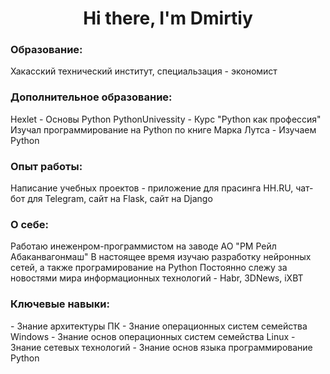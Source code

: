 <div id="header" align=center>
  <h1>Hi there, I'm Dmirtiy</h1>
</div>

<h3>Образование:</h3>
<p>Хакасский технический институт, специальзация - экономист</p>

<h3>Дополнительное образование:</h3>
Hexlet - Основы Python
PythonUnivessity - Курс "Python как профессия"
Изучал программирование на Python по книге Марка Лутса - Изучаем Python

<h3>Опыт работы:</h3>
Написание учебных проектов - приложение для прасинга HH.RU, чат-бот для Telegram, сайт на Flask, сайт на Django

<h3>О себе:</h3>
Работаю инеженром-программистом на заводе АО "РМ Рейл Абаканвагонмаш"
В настоящее время изучаю разработку нейронных сетей, а также програмирование на Python
Постоянно слежу за новостями мира информационных технологий - Habr, 3DNews, iXBT

<h3>Ключевые навыки:</h3>
- Знание архитектуры ПК
- Знание операционных систем семейства Windows
- Знание основ операционных систем семейства Linux
- Знание сетевых технологий
- Знание основ языка программирование Python



<!--
**Lirikman/Lirikman** is a ✨ _special_ ✨ repository because its `README.md` (this file) appears on your GitHub profile.

Here are some ideas to get you started:

- 🔭 I’m currently working on ...
- 🌱 I’m currently learning ...
- 👯 I’m looking to collaborate on ...
- 🤔 I’m looking for help with ...
- 💬 Ask me about ...
- 📫 How to reach me: ...
- 😄 Pronouns: ...
- ⚡ Fun fact: ...
-->
